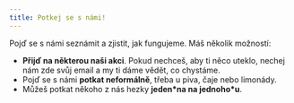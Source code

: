 ```yaml
---
title: Potkej se s námi!
---
```

Pojď se s námi seznámit a zjistit, jak fungujeme. Máš několik možností:
* **Přijď na některou naši akci**. Pokud nechceš, aby ti něco uteklo, nechej nám zde svůj email a my ti dáme vědět, co chystáme.
* Pojď se s námi **potkat neformálně**, třeba u piva, čaje nebo limonády.
* Můžeš potkat někoho z nás hezky **jeden\*na na jednoho\*u**.
